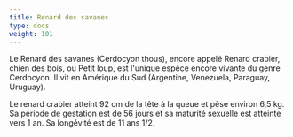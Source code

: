 ```yaml
---
title: Renard des savanes
type: docs
weight: 101
---
```


Le Renard des savanes (Cerdocyon thous), encore appelé Renard crabier, chien des bois, ou Petit loup, est l'unique espèce encore vivante du genre Cerdocyon. Il vit en Amérique du Sud (Argentine, Venezuela, Paraguay, Uruguay).

Le renard crabier atteint 92 cm de la tête à la queue et pèse environ 6,5 kg. Sa période de gestation est de 56 jours et sa maturité sexuelle est atteinte vers 1 an. Sa longévité est de 11 ans 1/2.